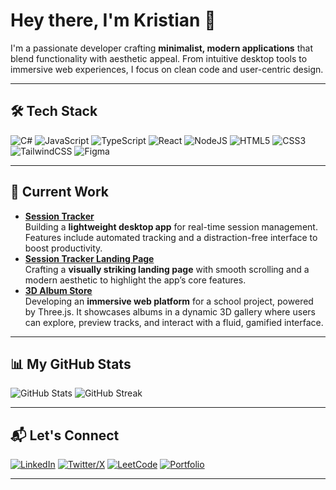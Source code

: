 
# Hey there, I'm Kristian 👋

I'm a passionate developer crafting **minimalist, modern applications** that blend functionality with aesthetic appeal. From intuitive desktop tools to immersive web experiences, I focus on clean code and user-centric design.

---

## 🛠️ Tech Stack
<p align="left">
  <img src="https://img.shields.io/badge/C%23-2D3748?logo=csharp&logoColor=fff&style=flat-square&labelColor=2D3748&color=A3BFFA&height=40" alt="C#">
  <img src="https://img.shields.io/badge/JavaScript-2D3748?logo=javascript&logoColor=fff&style=flat-square&labelColor=2D3748&color=A3BFFA&height=40" alt="JavaScript">
  <img src="https://img.shields.io/badge/TypeScript-2D3748?logo=typescript&logoColor=fff&style=flat-square&labelColor=2D3748&color=A3BFFA&height=40" alt="TypeScript">
  <img src="https://img.shields.io/badge/React-2D3748?logo=react&logoColor=fff&style=flat-square&labelColor=2D3748&color=A3BFFA&height=40" alt="React">
  <img src="https://img.shields.io/badge/Node.js-2D3748?logo=node.js&logoColor=fff&style=flat-square&labelColor=2D3748&color=A3BFFA&height=40" alt="NodeJS">
  <img src="https://img.shields.io/badge/HTML5-2D3748?logo=html5&logoColor=fff&style=flat-square&labelColor=2D3748&color=A3BFFA&height=40" alt="HTML5">
  <img src="https://img.shields.io/badge/CSS3-2D3748?logo=css3&logoColor=fff&style=flat-square&labelColor=2D3748&color=A3BFFA&height=40" alt="CSS3">
  <img src="https://img.shields.io/badge/Tailwind_CSS-2D3748?logo=tailwind-css&logoColor=fff&style=flat-square&labelColor=2D3748&color=A3BFFA&height=40" alt="TailwindCSS">
  <img src="https://img.shields.io/badge/Figma-2D3748?logo=figma&logoColor=fff&style=flat-square&labelColor=2D3748&color=A3BFFA&height=40" alt="Figma">
</p>

---

## 🚀 Current Work
- **[Session Tracker](https://github.com/1fifly/session-tracker)**  
  Building a **lightweight desktop app** for real-time session management. Features include automated tracking and a distraction-free interface to boost productivity.
- **[Session Tracker Landing Page](https://github.com/1fifly/session-tracker-landing)**  
  Crafting a **visually striking landing page** with smooth scrolling and a modern aesthetic to highlight the app’s core features.
- **[3D Album Store](https://github.com/1fifly/3d-album-store)**  
  Developing an **immersive web platform** for a school project, powered by Three.js. It showcases albums in a dynamic 3D gallery where users can explore, preview tracks, and interact with a fluid, gamified interface.

---

## 📊 My GitHub Stats
<p align="left">
  <img src="https://github-readme-stats.vercel.app/api?username=1fifly&show_icons=true&theme=transparent&hide_border=true&title_color=ffffff&text_color=94a3b8&icon_color=60a5fa" alt="GitHub Stats">
  <img src="https://github-readme-streak-stats.herokuapp.com/?user=1fifly&theme=transparent&hide_border=true&title_color=ffffff&text_color=94a3b8&ring=60a5fa&fire=60a5fa&currStreakLabel=60a5fa" alt="GitHub Streak">
</p>

---

## 📬 Let's Connect
<p align="left">
  <a href="https://linkedin.com/in/yourprofile"><img src="https://img.shields.io/badge/LinkedIn-2D3748?logo=linkedin&logoColor=fff&style=flat-square&labelColor=2D3748&color=A3BFFA&height=40" alt="LinkedIn"></a>
  <a href="https://x.com/yourhandle"><img src="https://img.shields.io/badge/X-2D3748?logo=x&logoColor=fff&style=flat-square&labelColor=2D3748&color=A3BFFA&height=40" alt="Twitter/X"></a>
  <a href="https://leetcode.com/yourprofile"><img src="https://img.shields.io/badge/LeetCode-2D3748?logo=leetcode&logoColor=fff&style=flat-square&labelColor=2D3748&color=A3BFFA&height=40" alt="LeetCode"></a>
  <a href="https://yourportfolio.com"><img src="https://img.shields.io/badge/Portfolio-2D3748?logo=firefox&logoColor=fff&style=flat-square&labelColor=2D3748&color=A3BFFA&height=40" alt="Portfolio"></a>
</p>

---

